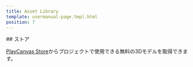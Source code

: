 ```yaml
---
title: Asset Library
template: usermanual-page.tmpl.html
position: 7
---
```


## ストア

 [PlayCanvas Store][1]からプロジェクトで使用できる無料の3Dモデルを取得できます。

[1]: http://store.playcanvas.com/

